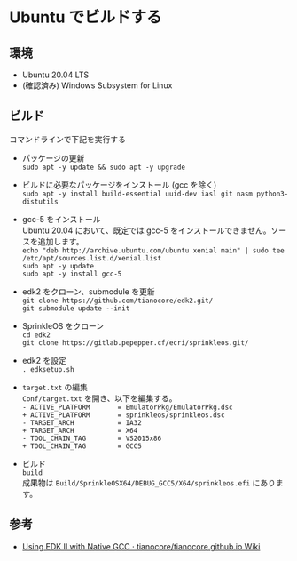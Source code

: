 # Ubuntu でビルドする

## 環境
* Ubuntu 20.04 LTS
* (確認済み) Windows Subsystem for Linux

## ビルド
コマンドラインで下記を実行する  
* パッケージの更新  
```sudo apt -y update && sudo apt -y upgrade```  
* ビルドに必要なパッケージをインストール (gcc を除く)  
```sudo apt -y install build-essential uuid-dev iasl git nasm python3-distutils```  
* gcc-5 をインストール  
Ubuntu 20.04 において、既定では gcc-5 をインストールできません。ソースを追加します。  
`echo "deb http://archive.ubuntu.com/ubuntu xenial main" | sudo tee /etc/apt/sources.list.d/xenial.list`  
`sudo apt -y update`  
`sudo apt -y install gcc-5`  
* edk2 をクローン、submodule を更新  
```git clone https://github.com/tianocore/edk2.git/```  
```git submodule update --init```  
* SprinkleOS をクローン  
```cd edk2```  
```git clone https://gitlab.pepepper.cf/ecri/sprinkleos.git/```  
* edk2 を設定  
```. edksetup.sh```
* `target.txt` の編集  
`Conf/target.txt` を開き、以下を編集する。  
`- ACTIVE_PLATFORM       = EmulatorPkg/EmulatorPkg.dsc`  
`+ ACTIVE_PLATFORM       = sprinkleos/sprinkleos.dsc`  
`- TARGET_ARCH           = IA32`  
`+ TARGET_ARCH           = X64`  
`- TOOL_CHAIN_TAG        = VS2015x86`  
`+ TOOL_CHAIN_TAG        = GCC5`  

* ビルド  
```build```  
成果物は `Build/SprinkleOSX64/DEBUG_GCC5/X64/sprinkleos.efi` にあります。

## 参考
* [Using EDK II with Native GCC · tianocore/tianocore.github.io Wiki](https://github.com/tianocore/tianocore.github.io/wiki/Using-EDK-II-with-Native-GCC#Install_required_software_from_apt)